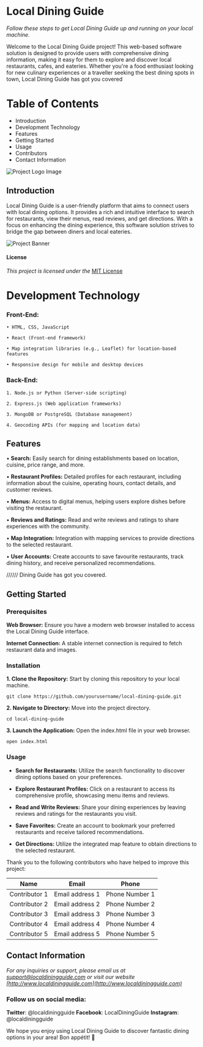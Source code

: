 # Local Dining Guide

*Follow these steps to get Local Dining Guide up and running on your local machine.*


Welcome to the Local Dining Guide project! This web-based software solution is designed to
provide users with comprehensive dining information, making it easy for them to explore
and discover local restaurants, cafes, and eateries. Whether you're a food enthusiast looking
for new culinary experiences or a traveller seeking the best dining spots in town, Local
Dining Guide has got you covered

# Table of Contents

- Introduction
- Development Technology
- Features
- Getting Started
- Usage
- Contributors
- Contact Information

![Project Logo Image](https://images.unsplash.com/photo-1565895405127-481853366cf8?ixlib=rb-4.0.3&ixid=M3wxMjA3fDB8MHxwaG90by1wYWdlfHx8fGVufDB8fHx8fA%3D%3D&auto=format&fit=crop&w=409&q=80)

## Introduction

Local Dining Guide is a user-friendly platform that aims to connect users with local dining
options. It provides a rich and intuitive interface to search for restaurants, view their menus,
read reviews, and get directions. With a focus on enhancing the dining experience, this
software solution strives to bridge the gap between diners and local eateries.

![Project Banner](https://images.unsplash.com/photo-1565895405140-6b9830a88c19?ixlib=rb-4.0.3&ixid=M3wxMjA3fDB8MHxwaG90by1wYWdlfHx8fGVufDB8fHx8fA%3D%3D&auto=format&fit=crop&w=871&q=80)

#### License
*This project is licensed under the* [MIT License](https://opensource.org/license/mit/)


# Development Technology
### Front-End:
    • HTML, CSS, JavaScript

    • React (Front-end framework)

    • Map integration libraries (e.g., Leaflet) for location-based features

    • Responsive design for mobile and desktop devices

### Back-End:
    1. Node.js or Python (Server-side scripting)

    2. Express.js (Web application frameworks)

    3. MongoDB or PostgreSQL (Database management)

    4. Geocoding APIs (for mapping and location data)

## Features
• **Search:** Easily search for dining establishments based on location, cuisine, price 
range, and more.

• **Restaurant Profiles:** Detailed profiles for each restaurant, including information 
about the cuisine, operating hours, contact details, and customer reviews.

• **Menus:** Access to digital menus, helping users explore dishes before visiting the 
restaurant.

• **Reviews and Ratings:** Read and write reviews and ratings to share experiences with 
the community.

• **Map Integration:** Integration with mapping services to provide directions to the 
selected restaurant.


• **User Accounts:** Create accounts to save favourite restaurants, track dining history, 
and receive personalized recommendations.

////// Dining Guide has got you covered.

## Getting Started
### **Prerequisites**

**Web Browser:** Ensure you have a modern web browser installed to access the Local Dining
Guide interface.

**Internet Connection:** A stable internet connection is required to fetch restaurant data and
images.

### **Installation**
**1. Clone the Repository:** Start by cloning this repository to your local machine.

`git clone https://github.com/yourusername/local-dining-guide.git`

**2. Navigate to Directory:** Move into the project directory.

`cd local-dining-guide`

**3. Launch the Application:** Open the index.html file in your web browser.

`open index.html`


### Usage

- **Search for Restaurants:** Utilize the search functionality to discover dining options based on your preferences.

- **Explore Restaurant Profiles:** Click on a restaurant to access its comprehensive profile, showcasing menu items and reviews.

- **Read and Write Reviews:** Share your dining experiences by leaving reviews and ratings for the restaurants you visit.

- **Save Favorites:** Create an account to bookmark your preferred restaurants and receive tailored recommendations.

- **Get Directions:** Utilize the integrated map feature to obtain directions to the selected restaurant.


Thank you to the following contributors who have helped to improve this project:

| Name        | Email                | Phone          |
|-------------|----------------------|----------------|
| Contributor 1 | Email address 1 | Phone Number 1 |
| Contributor 2 | Email address 2 | Phone Number 2 |
| Contributor 3 | Email address 3 | Phone Number 3 |
| Contributor 4 | Email address 4 | Phone Number 4 |
| Contributor 5 | Email address 5 | Phone Number 5 |


## Contact Information
*For any inquiries or support, please email us at support@localdiningguide.com or visit our 
website [http://www.localdiningguide.com](http://www.localdiningguide.com)*

### Follow us on social media:
**Twitter**: @localdiningguide
**Facebook**: LocalDiningGuide
**Instagram**: @localdiningguide

We hope you enjoy using Local Dining Guide to discover fantastic dining options in your 
area! Bon appétit! :fork_and_knife: